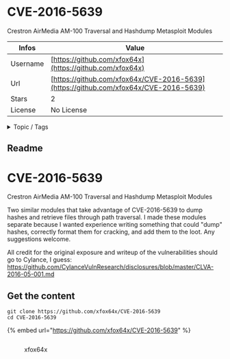 # CVE-2016-5639

Crestron AirMedia AM-100 Traversal and Hashdump Metasploit Modules

| Infos    | Value                                                              |
| -------- | -------------------------------------------------------------------|
| Username | [https://github.com/xfox64x](https://github.com/xfox64x) |
| Url      | [https://github.com/xfox64x/CVE-2016-5639](https://github.com/xfox64x/CVE-2016-5639)                                               |
| Stars    | 2                                                          |
| License  | No License                                                        |

<details>

<summary>Topic / Tags</summary>

* crestron-airmedia* directory-traversal-vulnerability* hashdump-metasploit-modules* metasploit-framework

</details>

## Readme

# CVE-2016-5639
Crestron AirMedia AM-100 Traversal and Hashdump Metasploit Modules

Two similar modules that take advantage of CVE-2016-5639 to dump hashes and retrieve files through path traversal. I made these modules separate because I wanted experience writing something that could "dump" hashes, correctly format them for cracking, and add them to the loot. Any suggestions welcome.


All credit for the original exposure and writeup of the vulnerabilities should go to Cylance, I guess:
https://github.com/CylanceVulnResearch/disclosures/blob/master/CLVA-2016-05-001.md



## Get the content

```
git clone https://github.com/xfox64x/CVE-2016-5639
cd CVE-2016-5639
```

{% embed url="https://github.com/xfox64x/CVE-2016-5639" %}

<figure><img src="https://avatars.githubusercontent.com/u/11416821?v=4" alt=""><figcaption><p>xfox64x</p></figcaption></figure>
